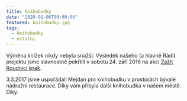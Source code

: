 ```yaml
---
title: Knihobudky
date: "2020-01-06T00:00:00"
featured: knihobudky.jpg
tags:
  - knihobudky
  - ostatni
---
```

Výměna knížek nikdy nebyla snažší. Výsledek našeho (a hlavně Rádi) projektu jsme slavnostně pokřtili v sobotu 24. září 2016 na akci [Zažít Roudnici jinak](https://www.facebook.com/events/527122407496185/).

3.3.2017 jsme uspořádali Mejdan pro knihobudku v prostorách bývalé nádražní restaurace. Díky vám přibyla další knihobudka v našem městě. Díky.
<!---
[//]<![Party](/images/ostatni/knihobudky/17192265_1199732546789025_9096066435764464332_o.jpg)>
[//]<![Party](/images/ostatni/knihobudky/_MG_0099.jpg)>
-->